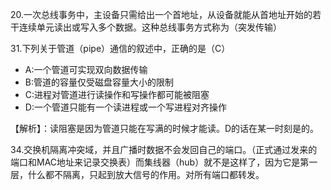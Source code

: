 20.一次总线事务中，主设备只需给出一个首地址，从设备就能从首地址开始的若干连续单元读出或写入多个数据。这种总线事务方式称为（突发传输）

31.下列关于管道（pipe）通信的叙述中，正确的是（C）

- A:一个管道可实现双向数据传输
- B:管道的容量仅受磁盘容量大小的限制
- C:进程对管道进行读操作和写操作都可能被阻塞
- D:一个管道只能有一个读进程或一个写进程对齐操作

【解析】：读阻塞是因为管道只能在写满的时候才能读。D的话在某一时刻是的。

34.交换机隔离冲突域，并且广播时数据不会发回自己的端口。（正式通过发来的端口和MAC地址来记录交换表）而集线器（hub）就不是这样了，因为它是第一层，什么都不隔离，只起到放大信号的作用。对所有端口都转发。
